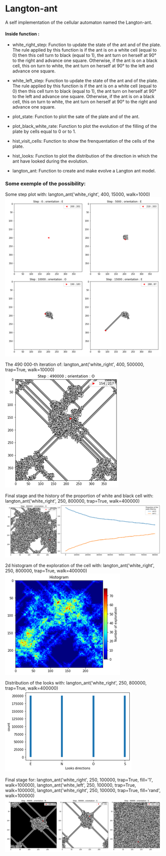 # Langton-ant
A self implementation of the cellular automaton named the Langton-ant.

#### Inside function :

 * white_right_step: Function to update the state of the ant and of the plate. The rule applied by this function is if the ant is on a white cell (equal	to 0) then this cell turn to black (equal to 1), the ant turn on herself 	at 90° to the right and advance one square. Otherwise, if the ant is on a black cell, this on turn to white, the ant turn on herself at 90° to the left and advance one square.
 
 * white_left_step: Function to update the state of the ant and of the plate.	The rule applied by this function is if the ant is on a white cell (equal	to 0) then this cell turn to black (equal to 1), the ant turn on herself	at 90° to the left and advance one square. Otherwise, if the ant is on a	black cell, this on turn to white, the ant turn on herself at 90° to the right and advance one square.
 
 * plot_state: Function to plot the sate of the plate and of the ant.
 
 * plot_black_white_rate: Function to plot the evolution of the filling of the plate by cells equal	to 0 or to 1.
 
 * hist_visit_cells: Function to show the frenquentation of the cells of the plate.
 
 * hist_looks: Function to plot the distribution of the direction in which the ant have	looked during the evolution.
 
 * langton_ant: Function to create and make evolve a Langton ant model.
 
 ### Some exemple of the possibility:
 
 Some step plot with: langton_ant('white_right', 400, 15000, walk=1000)
 ![image0](SimpleLangtonAnt.png)
 
 The 490 000-th iteration of: langton_ant('white_right', 400, 500000, trap=True, walk=10000)
 ![image1](TrappedLangtonAnt.png)

Final stage and the history of the proportion of white and black cell with: langton_ant('white_right', 250, 800000, trap=True, walk=400000)
![image2](Langton-State-BW.png)

2d histogram of the exploration of the cell with: langton_ant('white_right', 250, 800000, trap=True, walk=400000)
![image3](Exploration.png)

Distribution of the looks with: langton_ant('white_right', 250, 800000, trap=True, walk=400000)
![image4](looks.png)

Final stage for: langton_ant('white_right', 250, 100000, trap=True, fill='1', walk=100000), langton_ant('white_left', 250, 100000, trap=True, walk=100000), langton_ant('white_right', 250, 100000, trap=True, fill='rand', walk=100000)
![image5](3Langtons.png)
